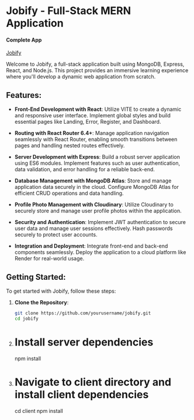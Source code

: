 # Jobify - Full-Stack MERN Application
#### Complete App

[Jobify](https://jobify.live/)

Welcome to Jobify, a full-stack application built using MongoDB, Express, React, and Node.js. This project provides an immersive learning experience where you'll develop a dynamic web application from scratch.

## Features:

- **Front-End Development with React**: Utilize VITE to create a dynamic and responsive user interface. Implement global styles and build essential pages like Landing, Error, Register, and Dashboard.
  
- **Routing with React Router 6.4+**: Manage application navigation seamlessly with React Router, enabling smooth transitions between pages and handling nested routes effectively.

- **Server Development with Express**: Build a robust server application using ES6 modules. Implement features such as user authentication, data validation, and error handling for a reliable back-end.

- **Database Management with MongoDB Atlas**: Store and manage application data securely in the cloud. Configure MongoDB Atlas for efficient CRUD operations and data handling.

- **Profile Photo Management with Cloudinary**: Utilize Cloudinary to securely store and manage user profile photos within the application.

- **Security and Authentication**: Implement JWT authentication to secure user data and manage user sessions effectively. Hash passwords securely to protect user accounts.

- **Integration and Deployment**: Integrate front-end and back-end components seamlessly. Deploy the application to a cloud platform like Render for real-world usage.

## Getting Started:

To get started with Jobify, follow these steps:

1. **Clone the Repository**:
   ```bash
   git clone https://github.com/yourusername/jobify.git
   cd jobify
2. # Install server dependencies
    npm install

3. # Navigate to client directory and install client dependencies
    cd client
    npm install

